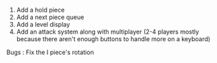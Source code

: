 1. Add a hold piece
2. Add a next piece queue
3. Add a level display
4. Add an attack system along with multiplayer (2-4 players mostly because there aren't enough buttons to handle more on a keyboard)


Bugs : Fix the I piece's rotation
